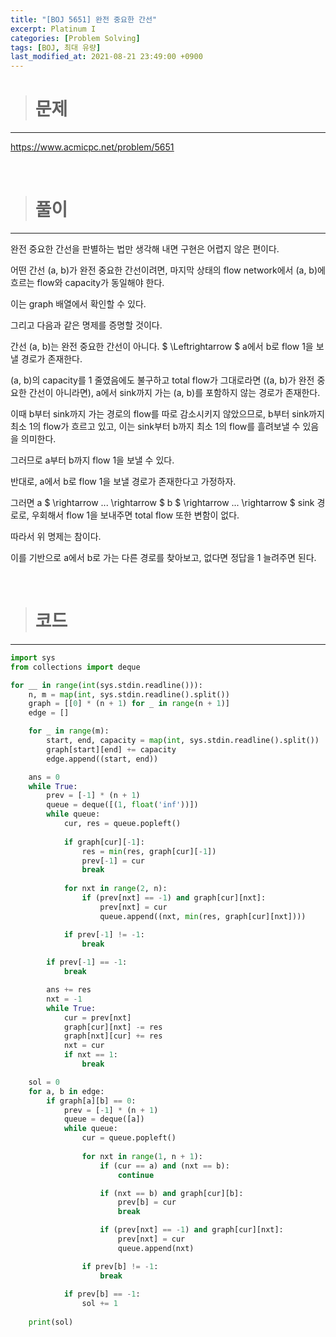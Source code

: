 ```yaml
---
title: "[BOJ 5651] 완전 중요한 간선"
excerpt: Platinum I
categories: [Problem Solving]
tags: [BOJ, 최대 유량]
last_modified_at: 2021-08-21 23:49:00 +0900
---
```


> # 문제
---

[<u>https://www.acmicpc.net/problem/5651</u>](https://www.acmicpc.net/problem/5651)

<br>

> # 풀이
---

완전 중요한 간선을 판별하는 법만 생각해 내면 구현은 어렵지 않은 편이다.

어떤 간선 (a, b)가 완전 중요한 간선이려면, 마지막 상태의 flow network에서 (a, b)에 흐르는 flow와 capacity가 동일해야 한다.

이는 graph 배열에서 확인할 수 있다.

그리고 다음과 같은 명제를 증명할 것이다.

간선 (a, b)는 완전 중요한 간선이 아니다. $ \Leftrightarrow $ a에서 b로 flow 1을 보낼 경로가 존재한다.

(a, b)의 capacity를 1 줄였음에도 불구하고 total flow가 그대로라면 ((a, b)가 완전 중요한 간선이 아니라면), a에서 sink까지 가는 (a, b)를 포함하지 않는 경로가 존재한다.

이때 b부터 sink까지 가는 경로의 flow를 따로 감소시키지 않았으므로, b부터 sink까지 최소 1의 flow가 흐르고 있고, 이는 sink부터 b까지 최소 1의 flow를 흘려보낼 수 있음을 의미한다.

그러므로 a부터 b까지 flow 1을 보낼 수 있다.

반대로, a에서 b로 flow 1을 보낼 경로가 존재한다고 가정하자.

그러면 a $ \rightarrow ... \rightarrow $ b $ \rightarrow ... \rightarrow $ sink 경로로, 우회해서 flow 1을 보내주면 total flow 또한 변함이 없다.

따라서 위 명제는 참이다.

이를 기반으로 a에서 b로 가는 다른 경로를 찾아보고, 없다면 정답을 1 늘려주면 된다.

<br>

> # 코드
---

```python
import sys
from collections import deque

for __ in range(int(sys.stdin.readline())):
    n, m = map(int, sys.stdin.readline().split())
    graph = [[0] * (n + 1) for _ in range(n + 1)]
    edge = []

    for _ in range(m):
        start, end, capacity = map(int, sys.stdin.readline().split())
        graph[start][end] += capacity
        edge.append((start, end))

    ans = 0
    while True:
        prev = [-1] * (n + 1)
        queue = deque([(1, float('inf'))])
        while queue:
            cur, res = queue.popleft()
            
            if graph[cur][-1]:
                res = min(res, graph[cur][-1])
                prev[-1] = cur
                break
            
            for nxt in range(2, n):
                if (prev[nxt] == -1) and graph[cur][nxt]:
                    prev[nxt] = cur
                    queue.append((nxt, min(res, graph[cur][nxt])))

            if prev[-1] != -1:
                break
        
        if prev[-1] == -1:
            break

        ans += res
        nxt = -1
        while True:
            cur = prev[nxt]
            graph[cur][nxt] -= res
            graph[nxt][cur] += res
            nxt = cur
            if nxt == 1:
                break

    sol = 0
    for a, b in edge:
        if graph[a][b] == 0:
            prev = [-1] * (n + 1)
            queue = deque([a])
            while queue:
                cur = queue.popleft()
                
                for nxt in range(1, n + 1):
                    if (cur == a) and (nxt == b):
                        continue

                    if (nxt == b) and graph[cur][b]:
                        prev[b] = cur
                        break

                    if (prev[nxt] == -1) and graph[cur][nxt]:
                        prev[nxt] = cur
                        queue.append(nxt)

                if prev[b] != -1:
                    break
            
            if prev[b] == -1:
                sol += 1
    
    print(sol)
```